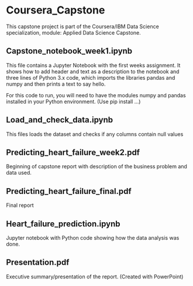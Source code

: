 # Coursera_Capstone
This capstone project is part of the Coursera/IBM Data Science specialization, module:
Applied Data Science Capstone.
 
Capstone_notebook_week1.ipynb
-----------------------------
This file contains a Jupyter Notebook with the first weeks assignment.
It shows how to add header and text as a description to the notebook and three
lines of Python 3.x code, which imports the libraries pandas and numpy and then prints
a text to say hello.

For this code to run, you will need to have the modules numpy and pandas installed in your
Python environment. (Use pip install ...)

Load_and_check_data.ipynb
-------------------------
This files loads the dataset and checks if any columns contain null values

Predicting_heart_failure_week2.pdf
----------------------------------
Beginning of capstone report with description of the business problem and data used.

Predicting_heart_failure_final.pdf
----------------------------------
Final report

Heart_failure_prediction.ipynb
-------------------------
Jupyter notebook with Python code showing how the data analysis was done.

Presentation.pdf
----------------------------------
Executive summary/presentation of the report. (Created with PowerPoint)

